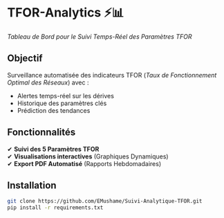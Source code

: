 # TFOR-Analytics ⚡📊  
*Tableau de Bord pour le Suivi Temps-Réel des Paramètres TFOR*

## Objectif  
Surveillance automatisée des indicateurs TFOR (*Taux de Fonctionnement Optimal des Réseaux*) avec :  
- Alertes temps-réel sur les dérives  
- Historique des paramètres clés  
- Prédiction des tendances  

## Fonctionnalités  
✔ **Suivi des 5 Paramètres TFOR**  
✔ **Visualisations interactives** (Graphiques Dynamiques)  
✔ **Export PDF Automatisé** (Rapports Hebdomadaires)  

## Installation  
```bash
git clone https://github.com/EMushame/Suivi-Analytique-TFOR.git
pip install -r requirements.txt

